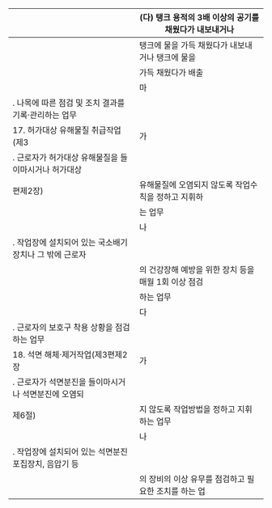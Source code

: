 |  | (다) 탱크 용적의 3배 이상의 공기를 채웠다가 내보내거나 |
| --- | --- |
|  | 탱크에 물을 가득 채웠다가 내보내거나 탱크에 물을 |
|  | 가득 채웠다가 배출 |
|  | 마
. 나목에 따른 점검 및 조치 결과를 기록·관리하는 업무 |
| 17. 허가대상 유해물질 취급작업(제3 | 가
. 근로자가 허가대상 유해물질을 들이마시거나 허가대상 |
| 편제2장) | 유해물질에 오염되지 않도록 작업수칙을 정하고 지휘하 |
|  | 는 업무 |
|  | 나
. 작업장에 설치되어 있는 국소배기장치나 그 밖에 근로자 |
|  | 의 건강장해 예방을 위한 장치 등을 매월 1회 이상 점검 |
|  | 하는 업무 |
|  | 다
. 근로자의 보호구 착용 상황을 점검하는 업무 |
| 18. 석면 해체·제거작업(제3편제2장 | 가
. 근로자가 석면분진을 들이마시거나 석면분진에 오염되 |
| 제6절) | 지 않도록 작업방법을 정하고 지휘하는 업무 |
|  | 나
. 작업장에 설치되어 있는 석면분진 포집장치, 음압기 등 |
|  | 의 장비의 이상 유무를 점검하고 필요한 조치를 하는 업 |